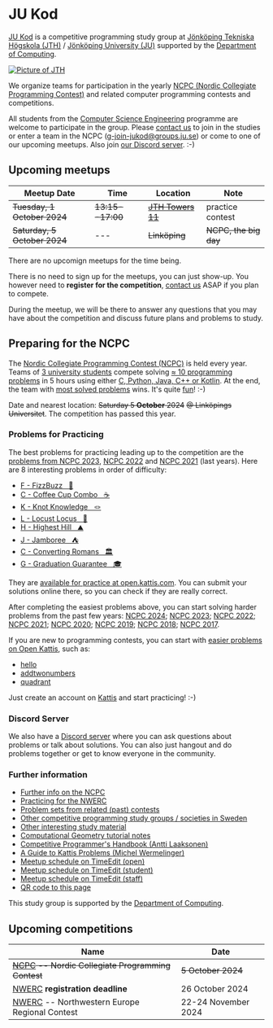 JU Kod
======

[JU Kod] is a competitive programming study group at
[Jönköping Tekniska Högskola (JTH)] /
[Jönköping University (JU)]
supported by
the [Department of Computing].

[![Picture of JTH](https://github.com/jukod/jukod.github.io/assets/3999598/bd8f619e-9e5e-44ee-a67c-b6ce6373e1b8)][JU Kod]

We organize teams for participation in the yearly
[NCPC (Nordic Collegiate Programming Contest)](#preparing-for-the-ncpc)
and related computer programming contests and competitions.

All students from the
[Computer Science Engineering] programme
are welcome to participate in the group.
Please [contact us][] to join in the studies or enter a team in the NCPC
([g-join-jukod@groups.ju.se])
or come to one of our upcoming meetups.
Also join [our Discord server].  :-)


## Upcoming meetups

| Meetup Date                | Time         | Location      | Note               |
| -------------------------- | ------------ | ------------- | ------------------ |
| ~~Tuesday, 1 October 2024~~    | ~~13:15--17:00~~ | ~~[JTH Towers 11][]~~ | practice contest   |
| ~~Saturday, 5 October 2024~~   | ---          | ~~Linköping~~     | ~~NCPC, the big day~~  |

There are no upcomign meetups for the time being.

There is no need to sign up for the meetups, you can just show-up.
You however need to __register for the competition__,
[contact us][] ASAP if you plan to compete.

During the meetup,
we will be there to answer any questions that you may have about the competition
and discuss future plans and problems to study.


## Preparing for the NCPC

The [Nordic Collegiate Programming Contest (NCPC)] is held every year.
Teams of [3 university students] compete
solving [≈ 10 programming problems] in 5 hours
using either [C, Python, Java, C++ or Kotlin].
At the end,
the team with [most solved problems] wins.
It's quite [fun][]!  :-)

Date and nearest location:
~~Saturday 5 __October__ 2024~~
~~@ Linköpings Universitet~~.
The competition has passed this year.


### Problems for Practicing

The best problems for practicing leading up to the competition
are the
[problems from NCPC 2023](https://open.kattis.com/problem-sources/Nordic%20Collegiate%20Programming%20Contest%20%28NCPC%29%202023?order=difficulty_data),
[NCPC 2022](https://open.kattis.com/problem-sources/Nordic%20Collegiate%20Programming%20Contest%20%28NCPC%29%202022?order=difficulty_data) and
[NCPC 2021](https://open.kattis.com/problem-sources/Nordic%20Collegiate%20Programming%20Contest%20%28NCPC%29%202021?order=difficulty_data)
(last years).
Here are 8 interesting problems in order of difficulty:

- [F -             FizzBuzz &nbsp; 🐝](https://open.kattis.com/problems/fizzbuzz)
- [C -     Coffee Cup Combo &nbsp; ☕](https://open.kattis.com/problems/coffeecupcombo)
- [K -       Knot Knowledge &nbsp; 🪢](https://open.kattis.com/problems/knotknowledge)
- [L -         Locust Locus &nbsp; 🦗](https://open.kattis.com/problems/locustlocus)
- [H -         Highest Hill &nbsp; ⛰️](https://open.kattis.com/problems/highesthill)
- [J -             Jamboree &nbsp; ⛺](https://open.kattis.com/problems/jamboree)
- [C -    Converting Romans &nbsp; 🏛️](https://open.kattis.com/problems/convertingromans)
- [G - Graduation Guarantee &nbsp; 🎓](https://open.kattis.com/problems/graduationguarantee)

They are [available for practice at open.kattis.com](https://open.kattis.com/problem-sources/Nordic%20Collegiate%20Programming%20Contest%20%28NCPC%29%202022?order=difficulty_data).
You can submit your solutions online there, so you can check if they are really correct.

After completing the easiest problems above, you can start solving harder problems from the past few years:
[NCPC 2024](https://open.kattis.com/problem-sources/Nordic%20Collegiate%20Programming%20Contest%20%28NCPC%29%202024?order=difficulty_data);
[NCPC 2023](https://open.kattis.com/problem-sources/Nordic%20Collegiate%20Programming%20Contest%20%28NCPC%29%202023?order=difficulty_data);
[NCPC 2022](https://open.kattis.com/problem-sources/Nordic%20Collegiate%20Programming%20Contest%20%28NCPC%29%202022?order=difficulty_data);
[NCPC 2021](https://open.kattis.com/problem-sources/Nordic%20Collegiate%20Programming%20Contest%20%28NCPC%29%202021?order=difficulty_data);
[NCPC 2020](https://open.kattis.com/problem-sources/Nordic%20Collegiate%20Programming%20Contest%20%28NCPC%29%202020?order=difficulty_data);
[NCPC 2019](https://open.kattis.com/problem-sources/Nordic%20Collegiate%20Programming%20Contest%20%28NCPC%29%202019?order=difficulty_data);
[NCPC 2018](https://open.kattis.com/problem-sources/Nordic%20Collegiate%20Programming%20Contest%20%28NCPC%29%202018?order=difficulty_data);
[NCPC 2017](https://open.kattis.com/problem-sources/Nordic%20Collegiate%20Programming%20Contest%20%28NCPC%29%202017?order=difficulty_data).

If you are new to programming contests,
you can start with
[easier problems on Open Kattis](https://open.kattis.com/problems?order=difficulty_data),
such as:

* [hello](https://open.kattis.com/problems/hello)
* [addtwonumbers](https://open.kattis.com/problems/addtwonumbers)
* [quadrant](https://open.kattis.com/problems/quadrant)

Just create an account on [Kattis](https://open.kattis.com/) and start practicing!  :-)

### Discord Server

We also have a [Discord server] where you can ask questions about problems or talk about solutions. You can also just hangout and do problems together or get to know everyone in the community.


### Further information

* [Further info on the NCPC](ncpc.md)
* [Practicing for the NWERC](nwerc.md)
* [Problem sets from related (past) contests](problem-sets.md)
* [Other competitive programming study groups / societies in Sweden](other-groups.md)
* [Other interesting study material](material.md)
* [Computational Geometry tutorial notes](compgeo.md)
* [Competitive Programmer's Handbook (Antti Laaksonen)](https://cses.fi/book/book.pdf)
* [A Guide to Kattis Problems (Michel Wermelinger)](https://github.com/mwermelinger/kattis-guide#readme)
* [Meetup schedule on TimeEdit (open)](https://cloud.timeedit.net/ju/web/open/riq86d9Qn03Z86Qt6m709t0Q67ZZn4441kAm50kQ71o00oAn22FlEA12Z90Q2E556BvZ5YY97847BQEC75Y8Q050DBXD16Qy94qZow6.html)
* [Meetup schedule on TimeEdit (student)](https://cloud.timeedit.net/ju/web/student/riq86d9Qn03Z86Qt6m709t0Q67ZZn4441kAm50kQ71o00oAn22FlEA12Z90Q2E556BvZ5YY97847BQEC75Y8Q050DBXD16Qy94qZow6.html)
* [Meetup schedule on TimeEdit (staff)](https://cloud.timeedit.net/ju/web/staff/riq86d9Qn03Z86Qt6m709t0Q67ZZn4441kAm50kQ71o00oAn22FlEA12Z90Q2E556BvZ5YY97847BQEC75Y8Q050DBXD16Qy94qZow6.html)
* [QR code to this page](qr.md)

This study group is supported by the [Department of Computing].


## Upcoming competitions

| Name                                                    | Date                |
| ------------------------------------------------------- | ------------------- |
| ~~[NCPC] -- Nordic Collegiate Programming Contest~~     | ~~5 October 2024~~  |
| [NWERC] __registration deadline__                       |  26 October 2024    |
| [NWERC] -- Northwestern Europe Regional Contest         | 22-24 November 2024 |


[NCPC]: https://nordic.icpc.io/
[Nordic Collegiate Programming Contest (NCPC)]: https://nordic.icpc.io/
[NWERC]: https://nwerc.eu/
[EUC]: https://euc.icpc.global/
[ICPC]: https://icpc.global/

[≈ 10 programming problems]: https://github.com/icpc/ncpc-web/releases/download/ncpc2022-data/ncpc2022problems.pdf
[most solved problems]: https://ncpc23.kattis.com/contests/ncpc23/standings
[C, Python, Java, C++ or Kotlin]: https://docs.icpc.global/worldfinals-programming-environment/
[3 university students]: https://live.staticflickr.com/7884/32596056617_5dc85ee500_b.jpg

[regional rules]: https://icpc.global/regionals/rules
[NCPC rules]:     https://nordic.icpc.io/ncpc2023/compete#rules
[NWERC rules]:    https://nwerc.eu/rules/
[EUC rules]:      https://euc.icpc.global/home-2024/rules/
[ICPC rules]:     https://icpc.global/worldfinals/rules
[coach]:          https://icpc.global/regionals/rules

[NCPC 2023 results]: https://ncpc23.kattis.com/contests/ncpc23/standings?filter=5254

[fun]: https://live.staticflickr.com/1526/26113291873_9208648a69_b.jpg

[JU]:                                https://ju.se/
[Jönköping University (JU)]:         https://ju.se/
[Jönköping Tekniska Högskola (JTH)]: https://ju.se/om-oss/tekniska-hogskolan.html
[JTH]:                               https://ju.se/om-oss/tekniska-hogskolan.html
[contact us]:                mailto:g-join-jukod@groups.ju.se
[g-join-jukod@groups.ju.se]: mailto:g-join-jukod@groups.ju.se
[our Discord server]:        https://discord.gg/fxZvWBCt9G
[Discord server]:            https://discord.gg/fxZvWBCt9G
[Discord]:                   https://discord.gg/fxZvWBCt9G
[our mailing list]: mailto:g-jukod@groups.ju.se

[Computer Science Engineering]: https://ju.se/studera/valj-utbildning/program/program-pa-grundniva/civilingenjor-datateknik.html
[Civilingenjör Datateknik]:     https://ju.se/studera/valj-utbildning/program/program-pa-grundniva/civilingenjor-datateknik.html
[Datavetenskap]:           https://ju.se/om-oss/tekniska-hogskolan/organisation/datavetenskap.html
[Department of Computing]: https://ju.se/en/about-us/school-of-engineering/organisation/computing.html

[JTH Towers 11]: https://ju.se/images/18.7b7bf6ee18aa2211715205ab/1695306277946/366753644_1017335202729718_8802431677613017084_n.jpg

[JU Kod]: https://jukod.github.io/
